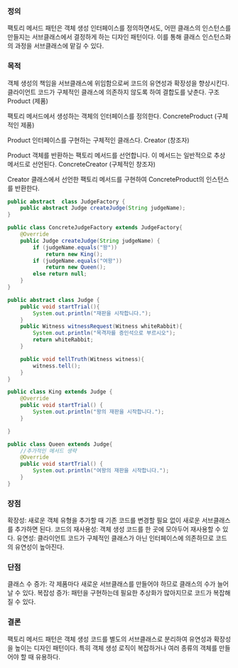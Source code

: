 ### 정의
팩토리 메서드 패턴은 객체 생성 인터페이스를 정의하면서도, 
어떤 클래스의 인스턴스를 만들지는 서브클래스에서 결정하게 하는 디자인 패턴이다.
이를 통해 클래스 인스턴스화의 과정을 서브클래스에 맡길 수 있다.

### 목적
객체 생성의 책임을 서브클래스에 위임함으로써 코드의 유연성과 확장성을 향상시킨다.
클라이언트 코드가 구체적인 클래스에 의존하지 않도록 하여 결합도를 낮춘다.
구조
Product (제품)

팩토리 메서드에서 생성하는 객체의 인터페이스를 정의한다.
ConcreteProduct (구체적인 제품)

Product 인터페이스를 구현하는 구체적인 클래스다.
Creator (창조자)

Product 객체를 반환하는 팩토리 메서드를 선언합니다. 이 메서드는 일반적으로 추상 메서드로 선언된다.
ConcreteCreator (구체적인 창조자)

Creator 클래스에서 선언한 팩토리 메서드를 구현하여 ConcreteProduct의 인스턴스를 반환한다.

```java
public abstract  class JudgeFactory {
    public abstract Judge createJudge(String judgeName);
}
```

```java
public class ConcreteJudgeFactory extends JudgeFactory{
    @Override
    public Judge createJudge(String judgeName) {
        if (judgeName.equals("왕"))
            return new King();
        if (judgeName.equals("여왕"))
            return new Queen();
        else return null;
    }
}
```

```java
public abstract class Judge {
    public void startTrial(){
        System.out.println("재판을 시작합니다.");
    }
    public Witness witnessRequest(Witness whiteRabbit){
        System.out.println("목격자를 증인석으로 부르시오");
        return whiteRabbit;
    }

    public void tellTruth(Witness witness){
        witness.tell();
    }
}
```

```java
public class King extends Judge {
    @Override
    public void startTrial() {
        System.out.println("왕의 재판을 시작합니다.");
    }

}

```
```java
public class Queen extends Judge{
    //추가적인 메서드 생략
    @Override
    public void startTrial() {
        System.out.println("여왕의 재판을 시작합니다.");
    }
}
```
### 장점
확장성: 새로운 객체 유형을 추가할 때 기존 코드를 변경할 필요 없이 새로운 서브클래스를 추가하면 된다.
코드의 재사용성: 객체 생성 코드를 한 곳에 모아두어 재사용할 수 있다.
유연성: 클라이언트 코드가 구체적인 클래스가 아닌 인터페이스에 의존하므로 코드의 유연성이 높아진다.
### 단점
클래스 수 증가: 각 제품마다 새로운 서브클래스를 만들어야 하므로 클래스의 수가 늘어날 수 있다.
복잡성 증가: 패턴을 구현하는데 필요한 추상화가 많아지므로 코드가 복잡해질 수 있다.
### 결론
팩토리 메서드 패턴은 객체 생성 코드를 별도의 서브클래스로 분리하여 
유연성과 확장성을 높이는 디자인 패턴이다.
특히 객체 생성 로직이 복잡하거나 여러 종류의 객체를 만들어야 할 때 유용하다.







